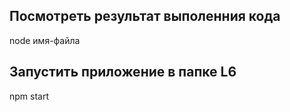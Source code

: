 ## Посмотреть результат выполенния кода 
node имя-файла
## Запустить приложение в папке L6
npm start